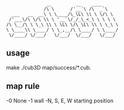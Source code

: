 
                   __         __    ____      
                  /\ \      /'__`\ /\  _`\    
      ___   __  __\ \ \____/\_\L\ \\ \ \/\ \  
     /'___\/\ \/\ \\ \ '__`\/_/_\_<_\ \ \ \ \ 
    /\ \__/\ \ \_\ \\ \ \L\ \/\ \L\ \\ \ \_\ \
    \ \____\\ \____/ \ \_,__/\ \____/ \ \____/
     \/____/ \/___/   \/___/  \/___/   \/___/ 
                                              
                                              
## usage
make
./cub3D map/success/*.cub.

## map rule

-0 None
-1 wall
-N, S, E, W starting position
